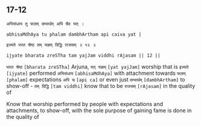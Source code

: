 ## 17-12


```shloka-sa
अभिसंधाय तु फलम् दम्भार्थम् अपि चैव यत् ।
```
```shloka-sa-hk
abhisaMdhAya tu phalam dambhArtham api caiva yat |
```
```shloka-sa
इज्यते भरत श्रेष्ठ तम् यज्ञम् विद्धि राजसम् ॥ १२ ॥
```
```shloka-sa-hk
ijyate bharata zreSTha tam yajJam viddhi rAjasam || 12 ||
```

`भरत श्रेष्ठ` `[bharata zreSTha]` Arjuna, `यत् यज्ञम्` `[yat yajJam]` worship that is `इज्यते` `[ijyate]` performed `अभिसंधाय` `[abhisaMdhAya]` with attachment towards `फलम्` `[phalam]` expectations `अपि च` `[api ca]` or even just `दम्भार्थम्` `[dambhArtham]` to show-off - `तम् विद्धि` `[tam viddhi]` know that to be `राजसम्` `[rAjasam]` in the quality of



Know that worship performed by people with expectations and attachments, to show-off, with the sole purpose of gaining fame is done in the quality of 

